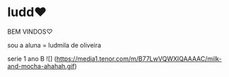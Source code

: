 # ludd♥
BEM VINDOS♡

sou a aluna = ludmila de oliveira 

serie 1 ano B 
![] (https://media1.tenor.com/m/B77LwVQWXIQAAAAC/milk-and-mocha-ahahah.gif)
